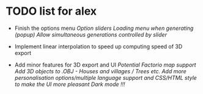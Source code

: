 # TODO list for alex

- Finish the options menu
  *Option sliders*
  *Loading menu when generating (popup)*
  *Allow simultaneous generations controlled by slider*
- Implement linear interpolation to speed up computing speed of 3D export

- Add minor features for 3D export and UI
  *Potential Factorio map support*
  *Add 3D objects to .OBJ - Houses and villages / Trees etc.*
  *Add more personalisation options/multiple language support and CSS/HTML style to make the UI more pleasant*
  *Dark mode !!!*
